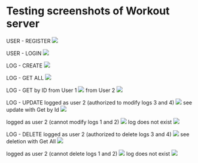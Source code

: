 # Testing screenshots of Workout server


USER - REGISTER
![](images/user_register.png)

USER - LOGIN
![](images/user_login.png)

LOG - CREATE
![](images/log_create.png)

LOG - GET ALL
![](images/log_getAll.png)

LOG - GET by ID
from User 1
![](images/log_getById2.png)
from User 2
![](images/log_getById_Authorized.png)

LOG - UPDATE
logged as user 2 (authorized to modify logs 3 and 4)
![](images/log_updated_Authorized.png)
see update with Get by Id
![](images/log_updated_proof_Authorized.png)

logged as user 2 (cannot modify logs 1 and 2)
![](images/log_NotUpdated_NotAuthorized.png)
log does not exist
![](images/log_NotUpdated_Authorized.png)


LOG - DELETE
logged as user 2 (authorized to delete logs 3 and 4)
![](images/log_deleted_Authorized.png)
see deletion with Get All
![](images/log_deleted_proof_Authorized.png)

logged as user 2 (cannot delete logs 1 and 2)
![](images/log_NotDeleted_NotAuthorized.png)
log does not exist
![](images/log_NotDeleted_Authorized.png)
